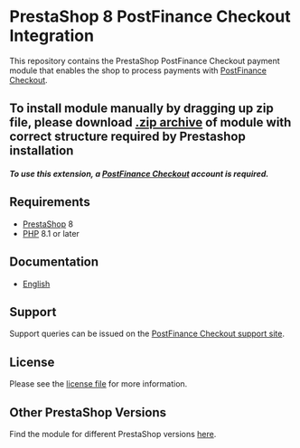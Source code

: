 # PrestaShop 8 PostFinance Checkout Integration
This repository contains the PrestaShop PostFinance Checkout payment module that enables the shop to process payments with [PostFinance Checkout](https://postfinance.ch/en/business/products/e-commerce/postfinance-checkout-all-in-one.html).

## To install module manually by dragging up zip file, please download [.zip archive](https://plugin-documentation.postfinance-checkout.ch/pfpayments/prestashop-8/1.0.2/postfinancecheckout.zip) of module with correct structure required by Prestashop installation

##### To use this extension, a [PostFinance Checkout](https://checkout.postfinance.ch/en-ch/user/signup) account is required.

## Requirements

* [PrestaShop](https://www.prestashop.com/) 8
* [PHP](http://php.net/) 8.1 or later

## Documentation

* [English](https://plugin-documentation.postfinance-checkout.ch/pfpayments/prestashop-8/1.0.2/docs/en/documentation.html)

## Support

Support queries can be issued on the [PostFinance Checkout support site](https://www.postfinance.ch/en/business/support.html).

## License

Please see the [license file](https://github.com/pfpayments/prestashop-8/blob/1.0.2/LICENSE) for more information.

## Other PrestaShop Versions

Find the module for different PrestaShop versions [here](../../../prestashop).
